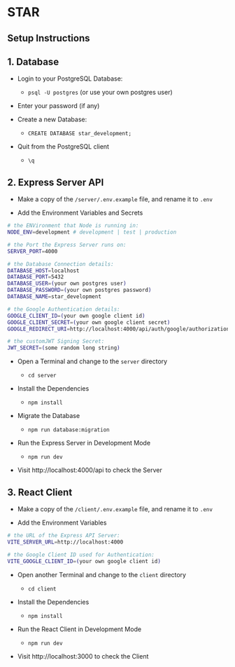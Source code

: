 # STAR

## Setup Instructions

## 1. Database

- Login to your PostgreSQL Database:

  - `psql -U postgres` (or use your own postgres user)

- Enter your password (if any)

- Create a new Database:

  - `CREATE DATABASE star_development;`

- Quit from the PostgreSQL client

  - `\q`

## 2. Express Server API

- Make a copy of the `/server/.env.example` file, and rename it to `.env`

- Add the Environment Variables and Secrets

```sh
# the ENVironment that Node is running in:
NODE_ENV=development # development | test | production

# the Port the Express Server runs on:
SERVER_PORT=4000

# the Database Connection details:
DATABASE_HOST=localhost
DATABASE_PORT=5432
DATABASE_USER=(your own postgres user)
DATABASE_PASSWORD=(your own postgres password)
DATABASE_NAME=star_development

# the Google Authentication details:
GOOGLE_CLIENT_ID=(your own google client id)
GOOGLE_CLIENT_SECRET=(your own google client secret)
GOOGLE_REDIRECT_URI=http://localhost:4000/api/auth/google/authorizationcode

# the customJWT Signing Secret:
JWT_SECRET=(some random long string)
```

- Open a Terminal and change to the `server` directory

  - `cd server`

- Install the Dependencies

  - `npm install`

- Migrate the Database

  - `npm run database:migration`

- Run the Express Server in Development Mode

  - `npm run dev`

- Visit http://localhost:4000/api to check the Server

## 3. React Client

- Make a copy of the `/client/.env.example` file, and rename it to `.env`

- Add the Environment Variables

```sh
# the URL of the Express API Server:
VITE_SERVER_URL=http://localhost:4000

# the Google Client ID used for Authentication:
VITE_GOOGLE_CLIENT_ID=(your own google client id)
```

- Open another Terminal and change to the `client` directory

  - `cd client`

- Install the Dependencies

  - `npm install`

- Run the React Client in Development Mode

  - `npm run dev`

- Visit http://localhost:3000 to check the Client
